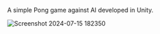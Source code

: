 A simple Pong game against AI developed in Unity. 

![Screenshot 2024-07-15 182350](https://github.com/user-attachments/assets/3e64fd7a-e9e7-4424-a604-29a63e965378)
